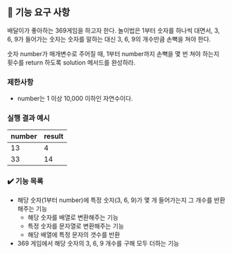## 🚀 기능 요구 사항

배달이가 좋아하는 369게임을 하고자 한다. 놀이법은 1부터 숫자를 하나씩 대면서, 3, 6, 9가 들어가는 숫자는 숫자를 말하는 대신 3, 6, 9의 개수만큼 손뼉을 쳐야 한다.

숫자 number가 매개변수로 주어질 때, 1부터 number까지 손뼉을 몇 번 쳐야 하는지 횟수를 return 하도록 solution 메서드를 완성하라.

### 제한사항

- number는 1 이상 10,000 이하인 자연수이다.

### 실행 결과 예시

| number | result |
| ------ | ------ |
| 13     | 4      |
| 33     | 14     |

### ✔️ 기능 목록

- 해당 숫자(1부터 number)에 특정 숫자(3, 6, 9)가 몇 개 들어가는지 그 개수를 반환해주는 기능
  - 해당 숫자를 배열로 변환해주는 기능
  - 특정 숫자를 문자열로 변환해주는 기능
  - 해당 배열에 특정 문자의 갯수를 반환
- 369 게임에서 해당 숫자의 3, 6, 9 개수를 구해 모두 더하는 기능

